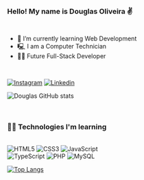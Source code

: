 

### Hello! My name is Douglas Oliveira ✌️
#
  
- 🌱  I’m currently learning Web Development
- 🖳 I am a Computer Technician
- 👨‍💻 Future Full-Stack Developer

<br>


[![Instagram](https://img.shields.io/badge/Instagram-E4405F?style=for-the-badge&logo=instagram&logoColor=white)](https://www.instagram.com/_doougg_/)
[![Linkedin](https://img.shields.io/badge/LinkedIn-0077B5?style=for-the-badge&logo=linkedin&logoColor=white)](https://www.linkedin.com/in/douglas-oliveira-5881b0235)

![Douglas GitHub stats](https://github-readme-stats.vercel.app/api?username=DoOliveira&show_icons=true&theme=tokyonight)

<br>

### 👩‍💻 Technologies I'm learning

<div style="display: inline_block"><br>
  <img alt="HTML5" src="https://img.shields.io/badge/HTML5-E34F26?style=for-the-badge&logo=html5&logoColor=white">
  <img alt="CSS3" src="https://img.shields.io/badge/CSS3-1572B6?style=for-the-badge&logo=css3&logoColor=white">
  <img alt="JavaScript" src="https://img.shields.io/badge/JavaScript-F7DF1E?style=for-the-badge&logo=javascript&logoColor=black">
</div>
<div style="display: inline_block">
  <img alt="TypeScript" src="https://img.shields.io/badge/TypeScript-007ACC?style=for-the-badge&logo=typescript&logoColor=white">
  <img alt="PHP" src="https://img.shields.io/badge/PHP-777BB4?style=for-the-badge&logo=php&logoColor=white">
  <img alt="MySQL" src="https://img.shields.io/badge/MySQL-005C84?style=for-the-badge&logo=mysql&logoColor=white">

</div>

[![Top Langs](https://github-readme-stats.vercel.app/api/top-langs/?username=DoOliveira&layout=compact)](https://github.com/anuraghazra/github-readme-stats)
